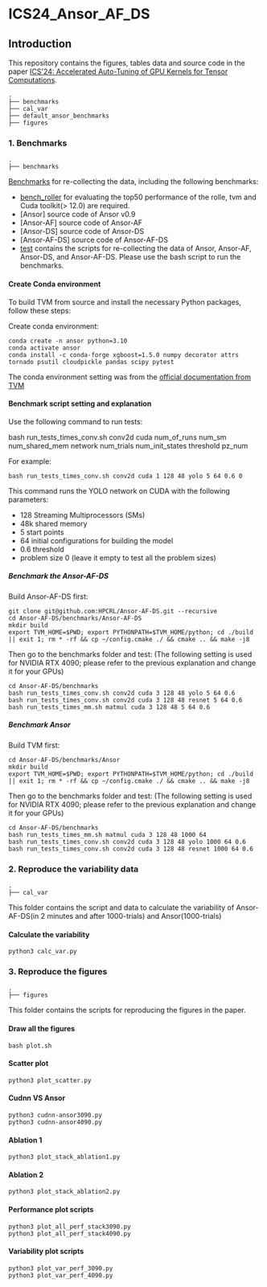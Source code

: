 # ICS24_Ansor_AF_DS

## Introduction

This repository contains the figures, tables data and source code in the paper [ICS'24: Accelerated Auto-Tuning of GPU Kernels for Tensor Computations](https://dl.acm.org/doi/10.1145/3650200.3656626).

```
.
├── benchmarks
├── cal_var
├── default_ansor_benchmarks
├── figures
```


### 1. Benchmarks
```
.
├── benchmarks
```
[Benchmarks](https://github.com/HPCRL/Ansor-AF-DS/tree/main/benchmarks) for re-collecting the data, including the following benchmarks:

- [bench_roller](https://github.com/HPCRL/bench_roller/tree/main) for evaluating the top50 performance of the rolle, tvm and Cuda toolkit(> 12.0) are required.
- [Ansor] source code of Ansor v0.9
- [Ansor-AF] source code of Ansor-AF
- [Ansor-DS] source code of Ansor-DS
- [Ansor-AF-DS] source code of Ansor-AF-DS
- [test](benchmarks/README.md) contains the scripts for re-collecting the data of Ansor, Ansor-AF, Ansor-DS, and Ansor-AF-DS. Please use the bash script to run the benchmarks.


#### Create Conda environment

To build TVM from source and install the necessary Python packages, follow these steps:

Create conda environment:
```
conda create -n ansor python=3.10
conda activate ansor
conda install -c conda-forge xgboost=1.5.0 numpy decorator attrs tornado psutil cloudpickle pandas scipy pytest
```

The conda environment setting was from the [official documentation from TVM](https://tvm.apache.org/docs/v0.9.0/install/from_source.html#developers-get-source-from-github)


#### Benchmark script setting and explanation

Use the following command to run tests:

bash run_tests_times_conv.sh conv2d cuda num_of_runs num_sm num_shared_mem network num_trials num_init_states threshold pz_num

For example:

```
bash run_tests_times_conv.sh conv2d cuda 1 128 48 yolo 5 64 0.6 0
```

This command runs the YOLO network on CUDA with the following parameters:
- 128 Streaming Multiprocessors (SMs)
- 48k shared memory
- 5 start points
- 64 initial configurations for building the model
- 0.6 threshold
- problem size 0 (leave it empty to test all the problem sizes)


#####  Benchmark the Ansor-AF-DS

Build Ansor-AF-DS first:
```
git clone git@github.com:HPCRL/Ansor-AF-DS.git --recursive
cd Ansor-AF-DS/benchmarks/Ansor-AF-DS
mkdir build
export TVM_HOME=$PWD; export PYTHONPATH=$TVM_HOME/python; cd ./build || exit 1; rm * -rf && cp ~/config.cmake ./ && cmake .. && make -j8
```

Then go to the benchmarks folder and test: (The following setting is used for NVIDIA RTX 4090; please refer to the previous explanation and change it for your GPUs)
```
cd Ansor-AF-DS/benchmarks
bash run_tests_times_conv.sh conv2d cuda 3 128 48 yolo 5 64 0.6
bash run_tests_times_conv.sh conv2d cuda 3 128 48 resnet 5 64 0.6
bash run_tests_times_mm.sh matmul cuda 3 128 48 5 64 0.6
```

##### Benchmark Ansor

Build TVM first:
```
cd Ansor-AF-DS/benchmarks/Ansor
mkdir build
export TVM_HOME=$PWD; export PYTHONPATH=$TVM_HOME/python; cd ./build || exit 1; rm * -rf && cp ~/config.cmake ./ && cmake .. && make -j8
```

Then go to the benchmarks folder and test: (The following setting is used for NVIDIA RTX 4090; please refer to the previous explanation and change it for your GPUs)
```
cd Ansor-AF-DS/benchmarks
bash run_tests_times_mm.sh matmul cuda 3 128 48 1000 64
bash run_tests_times_conv.sh conv2d cuda 3 128 48 yolo 1000 64 0.6
bash run_tests_times_conv.sh conv2d cuda 3 128 48 resnet 1000 64 0.6
```


### 2. Reproduce the variability data
```
.
├── cal_var
```
This folder contains the script and data to calculate the variability of Ansor-AF-DS(in 2 minutes and after 1000-trials) and Ansor(1000-trials)

#### Calculate the variability
```
python3 calc_var.py

```

### 3. Reproduce the figures
```
.
├── figures
```
This folder contains the scripts for reproducing the figures in the paper.

#### Draw all the figures
```
bash plot.sh
```

#### Scatter plot

```
python3 plot_scatter.py
```

#### Cudnn VS Ansor
```
python3 cudnn-ansor3090.py 
python3 cudnn-ansor4090.py 
```

#### Ablation 1

```
python3 plot_stack_ablation1.py
```

#### Ablation 2
```
python3 plot_stack_ablation2.py
```

#### Performance plot scripts
```
python3 plot_all_perf_stack3090.py
python3 plot_all_perf_stack4090.py
```

#### Variability plot scripts
```
python3 plot_var_perf_3090.py 
python3 plot_var_perf_4090.py
```

